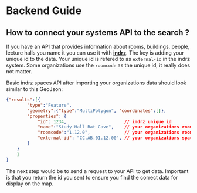 # Backend Guide


## How to connect your systems API to the search ?
If you have an API that provides information about rooms, buildings, people, lecture halls
you name it you can use it with **[indrz](https://indrz.com)**.  The key is adding your unique
id to the data.  Your unique id is refered to as ``external-id`` in the indrz system.  Some 
organizations use the ``roomcode`` as the unique id, it really does not matter.

Basic indrz spaces API after importing your organizations data should look similar to this GeoJson:

```json
{"results":[{
        "type":"Feature",
        "geometry":{"type":"MultiPolygon", "coordinates":[]},
        "properties": { 
            "id": 1234,                      // indrz unique id
            "name":"Study Hall Bat Cave",    // your organizations room name
            "roomcode":"1.12.0",             // your organizations roomcode
            "external-id": "CC.AB.01.12.00", // your organizations space unique id
        }
    }
    ]
}
```

The next step would be to send a request to your API to get data.  Important is that you return the 
id you sent to ensure you find the correct data for display on the map.
